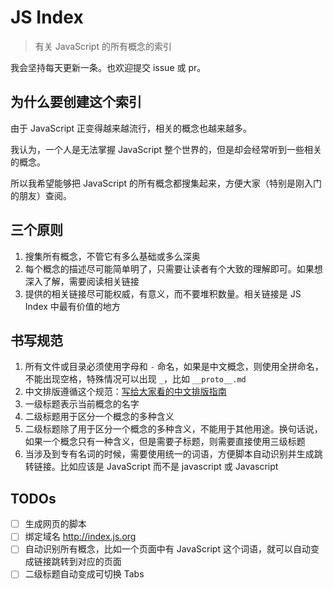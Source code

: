 # JS Index

> 有关 JavaScript 的所有概念的索引

我会坚持每天更新一条。也欢迎提交 issue 或 pr。

## 为什么要创建这个索引

由于 JavaScript 正变得越来越流行，相关的概念也越来越多。

我认为，一个人是无法掌握 JavaScript 整个世界的，但是却会经常听到一些相关的概念。

所以我希望能够把 JavaScript 的所有概念都搜集起来，方便大家（特别是刚入门的朋友）查阅。

## 三个原则

1. 搜集所有概念，不管它有多么基础或多么深奥
2. 每个概念的描述尽可能简单明了，只需要让读者有个大致的理解即可。如果想深入了解，需要阅读相关链接
3. 提供的相关链接尽可能权威，有意义，而不要堆积数量。相关链接是 JS Index 中最有价值的地方

## 书写规范

1. 所有文件或目录必须使用字母和 `-` 命名，如果是中文概念，则使用全拼命名，不能出现空格，特殊情况可以出现 `_`，比如 `__proto__.md`
2. 中文排版遵循这个规范：[写给大家看的中文排版指南](https://zhuanlan.zhihu.com/p/20506092)
3. 一级标题表示当前概念的名字
4. 二级标题用于区分一个概念的多种含义
5. 二级标题除了用于区分一个概念的多种含义，不能用于其他用途。换句话说，如果一个概念只有一种含义，但是需要子标题，则需要直接使用三级标题
6. 当涉及到专有名词的时候，需要使用统一的词语，方便脚本自动识别并生成跳转链接。比如应该是 JavaScript 而不是 javascript 或 Javascript

## TODOs

- [ ] 生成网页的脚本
- [ ] 绑定域名 http://index.js.org
- [ ] 自动识别所有概念，比如一个页面中有 JavaScript 这个词语，就可以自动变成链接跳转到对应的页面
- [ ] 二级标题自动变成可切换 Tabs
